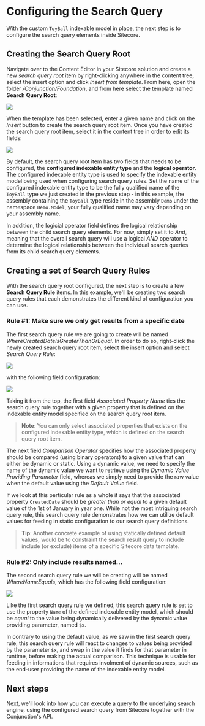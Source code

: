 # Configuring the Search Query

With the custom ``ToyBall`` indexable model in place, the next step is to configure the search query elements inside Sitecore.

## Creating the Search Query Root

Navigate over to the Content Editor in your Sitecore solution and create a new *search query root* item by right-clicking anywhere in the content tree, select the insert option and click *Insert from template*. From here, open the folder */Conjunction/Foundation*, and from here select the template named **Search Query Root**:

![](images/basic-insert-search-query-root.png)

When the template has been selected, enter a given name and click on the *Insert* button to create the search query root item. Once you have created the search query root item, select it in the content tree in order to edit its fields:

![](images/basic-configure-search-query-root.png)

By default, the search query root item has two fields that needs to be configured, the **configured indexable entity type** and the **logical operator**. The configured indexable entity type is used to specify the indexable entity model being used when configuring search query rules. Set the name of the configured indexable entity type to be the fully qualified name of the ``ToyBall`` type we just created in the previous step - in this example, the assembly containing the ``ToyBall`` type reside in the assembly ``Demo`` under the namespace ``Demo.Model``, your fully qualified name may vary depending on your assembly name. 

In addition, the logicial operator field defines the logical relationship between the child search query elements. For now, simply set it to *And*, meaning that the overall search query will use a logical *AND* operator to determine the logical relationship between the individual search queries from its child search query elements.

## Creating a set of Search Query Rules

With the search query root configured, the next step is to create a few **Search Query Rule** items. In this example, we'll be creating two search query rules that each demonstrates the different kind of configuration you can use. 

### Rule #1: Make sure we only get results from a specific date

The first search query rule we are going to create will be named *WhereCreatedDateIsGreaterThanOrEqual*. In order to do so, right-click the newly created search query root item, select the insert option and select *Search Query Rule*:

![](images/basic-insert-search-query-rule.png)

with the following field configuration:

![](images/basic-configure-search-query-rule-defaultvalue.png)

Taking it from the top, the first field *Associated Property Name* ties the search query rule together with a given property that is defined on the indexable entity model specified on the search query root item. 

> **Note**: You can only select associated properties that exists on the configured indexable entity type, which is defined on the search query root item. 

The next field *Comparison Operator* specifies how the associated property should be compared (using binary operators) to a given value that can either be dynamic or static. Using a dynamic value, we need to specify the name of the dynamic value we want to retrieve using the *Dynamic Value Providing Parameter* field, whereas we simply need to provide the raw value when the default value using the *Default Value* field. 

If we look at this perticular rule as a whole it says that the associated property ``CreatedDate`` should be *greater than or equal* to a given default value of the 1st of January in year one. While not the most intriguing search query rule, this search query rule demonstrates how we can utilize default values for feeding in static configuration to our search query definitions. 

> **Tip**: Another concrete example of using statically defined default values, would be to constraint the search result query to include include (or exclude) items of a specific Sitecore data template.

### Rule #2: Only include results named...

The second search query rule we will be creating will be named *WhereNameEquals*, which has the following field configuration:

![](images/basic-configure-search-query-rule-dynamicvalue.png)

Like the first search query rule we defined, this search query rule is set to use the property ``Name`` of the defined indexable entity model, which should be *equal* to the value being dynamically delivered by the dynamic value providing parameter, named ``$x``. 

In contrary to using the default value, as we saw in the first search query rule, this search query rule will react to changes to values being provided by the parameter ``$x``, and swap in the value it finds for that parameter in runtime, before making the actual comparison. This technique is usable for feeding in informations that requires involment of dynamic sources, such as the end-user providing the name of the indexable entity model.

## Next steps

Next, we'll look into how you can execute a query to the underlying search engine, using the configured search query from Sitecore together with the Conjunction's API.